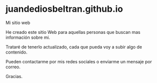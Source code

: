 # juandediosbeltran.github.io
Mi sitio web

He creado este sitio Web para aquellas personas que buscan mas información sobre mi.

Trataré de tenerlo actualizado, cada que pueda voy a subir algo de contenido.

Pueden contactarme por mis redes sociales o enviarme un mensaje por correo.

Gracias.
